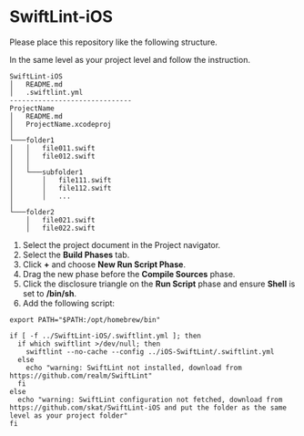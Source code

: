 # SwiftLint-iOS

Please place this repository like the following structure.

In the same level as your project level and follow the instruction. 

```
SwiftLint-iOS
│   README.md
│   .swiftlint.yml  
------------------------------
ProjectName
│   README.md
│   ProjectName.xcodeproj  
│
└───folder1
│   │   file011.swift
│   │   file012.swift
│   │
│   └───subfolder1
│       │   file111.swift
│       │   file112.swift
│       │   ...
│   
└───folder2
    │   file021.swift
    │   file022.swift
```


1. Select the project document in the Project navigator.
1. Select the **Build Phases** tab.
1. Click **+** and choose **New Run Script Phase**.
4. Drag the new phase before the **Compile Sources** phase.
4. Click the disclosure triangle on the **Run Script** phase and ensure **Shell** is set to **/bin/sh**.
6. Add the following script:

```
export PATH="$PATH:/opt/homebrew/bin"

if [ -f ../SwiftLint-iOS/.swiftlint.yml ]; then
  if which swiftlint >/dev/null; then
    swiftlint --no-cache --config ../iOS-SwiftLint/.swiftlint.yml
  else
    echo "warning: SwiftLint not installed, download from https://github.com/realm/SwiftLint"
  fi
else
  echo "warning: SwiftLint configuration not fetched, download from https://github.com/skat/SwiftLint-iOS and put the folder as the same level as your project folder"
fi
```

